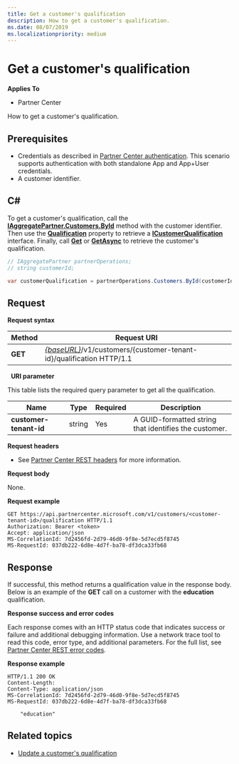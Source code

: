 ```yaml
---
title: Get a customer's qualification
description: How to get a customer's qualification.
ms.date: 08/07/2019
ms.localizationpriority: medium
---
```



# Get a customer's qualification

**Applies To**

- Partner Center

How to get a customer's qualification.


## <span id="Prerequisites"/><span id="prerequisites"/><span id="PREREQUISITES"/>Prerequisites

- Credentials as described in [Partner Center authentication](partner-center-authentication.md). This scenario supports authentication with both standalone App and App+User credentials.
- A customer identifier.


## <span id="C_"/><span id="c_"/>C#

To get a customer's qualification, call the [**IAggregatePartner.Customers.ById**](https://docs.microsoft.com/dotnet/api/microsoft.store.partnercenter.customers.icustomercollection.byid) method with the customer identifier. Then use the [**Qualification**](https://docs.microsoft.com/dotnet/api/microsoft.store.partnercenter.customers.icustomer.qualification) property to retrieve a [**ICustomerQualification**](https://docs.microsoft.com/dotnet/api/microsoft.store.partnercenter.qualification.icustomerqualification) interface. Finally, call [**Get**](https://docs.microsoft.com/dotnet/api/microsoft.store.partnercenter.subscriptions.isubscriptioncollection.get) or [**GetAsync**](https://docs.microsoft.com/dotnet/api/microsoft.store.partnercenter.subscriptions.isubscriptioncollection.getasync) to retrieve the customer's qualification.

``` csharp
// IAggregatePartner partnerOperations;
// string customerId;

var customerQualification = partnerOperations.Customers.ById(customerId).Qualification.Get();
```


## <span id="Request"/><span id="request"/><span id="REQUEST"/>Request

**Request syntax**

| Method  | Request URI                                                                                          |
|---------|------------------------------------------------------------------------------------------------------|
| **GET** | [*{baseURL}*](partner-center-rest-urls.md)/v1/customers/{customer-tenant-id}/qualification HTTP/1.1 |

 
**URI parameter**

This table lists the required query parameter to get all the qualification.

| Name               | Type   | Required | Description                                           |
|--------------------|--------|----------|-------------------------------------------------------|
| **customer-tenant-id** | string | Yes      | A GUID-formatted string that identifies the customer. |

**Request headers**

- See [Partner Center REST headers](headers.md) for more information.

**Request body**

None.

**Request example**

```http
GET https://api.partnercenter.microsoft.com/v1/customers/<customer-tenant-id>/qualification HTTP/1.1
Authorization: Bearer <token>
Accept: application/json
MS-CorrelationId: 7d2456fd-2d79-46d0-9f8e-5d7ecd5f8745
MS-RequestId: 037db222-6d8e-4d7f-ba78-df3dca33fb68
```


## <span id="Response"/><span id="response"/><span id="RESPONSE"/>Response

If successful, this method returns a qualification value in the response body.  Below is an example of the **GET** call on a customer with the **education** qualification.

**Response success and error codes**

Each response comes with an HTTP status code that indicates success or failure and additional debugging information. Use a network trace tool to read this code, error type, and additional parameters. For the full list, see [Partner Center REST error codes](error-codes.md).

**Response example**

```http
HTTP/1.1 200 OK
Content-Length: 
Content-Type: application/json
MS-CorrelationId: 7d2456fd-2d79-46d0-9f8e-5d7ecd5f8745
MS-RequestId: 037db222-6d8e-4d7f-ba78-df3dca33fb68

    "education"

```

## Related topics
 - [Update a customer's qualification](update-a-customer-s-qualification.md)

